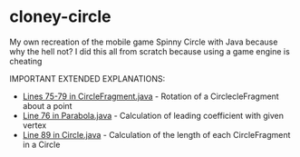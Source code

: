 # cloney-circle
My own recreation of the mobile game Spinny Circle with Java because why the hell not? I did this all from scratch because using a game engine is cheating


IMPORTANT EXTENDED EXPLANATIONS:
* [Lines 75-79 in CircleFragment.java](https://www.gamefromscratch.com/post/2012/11/24/GameDev-math-recipes-Rotating-one-point-around-another-point.aspx) - Rotation of a CirclecleFragment about a point
* [Line 76 in Parabola.java](https://photos.google.com/share/AF1QipNRYYwnL4LU7OOdt56jLcWQMvFo8jjMvEptNqKRU3c-XtaRSq9ZVlcyPRP6H2GcYA?key=ejVxVWNCRm1BRmgxNWJrQUV0a2RWN2MyeE85QnlR) - Calculation of leading coefficient with given vertex
* [Line 89 in Circle.java](https://docs.google.com/document/d/1a4joJsVlFmSqraHsGgRAJRp5OkZLeW93JBuJsFOsMeI/edit?usp=sharing) - Calculation of the length of each CircleFragment in a Circle
